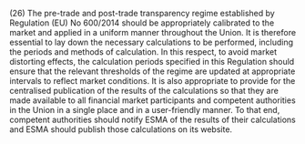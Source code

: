 (26) The pre-trade and post-trade transparency regime established by Regulation (EU) No 600/2014 should be appropriately calibrated to the market and applied in a uniform manner throughout the Union. It is therefore essential to lay down the necessary calculations to be performed, including the periods and methods of calculation. In this respect, to avoid market distorting effects, the calculation periods specified in this Regulation should ensure that the relevant thresholds of the regime are updated at appropriate intervals to reflect market conditions. It is also appropriate to provide for the centralised publication of the results of the calculations so that they are made available to all financial market participants and competent authorities in the Union in a single place and in a user-friendly manner. To that end, competent authorities should notify ESMA of the results of their calculations and ESMA should publish those calculations on its website.